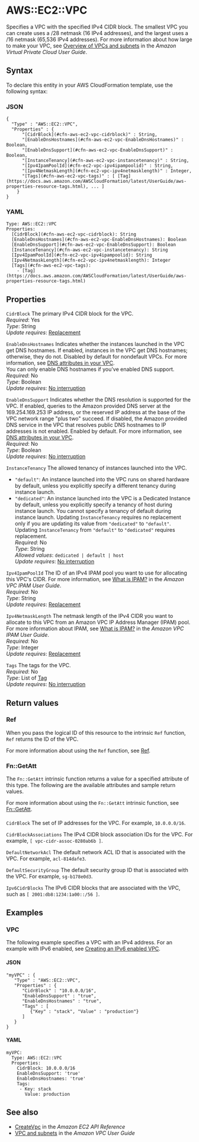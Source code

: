 # AWS::EC2::VPC<a name="aws-resource-ec2-vpc"></a>

Specifies a VPC with the specified IPv4 CIDR block\. The smallest VPC you can create uses a /28 netmask \(16 IPv4 addresses\), and the largest uses a /16 netmask \(65,536 IPv4 addresses\)\. For more information about how large to make your VPC, see [Overview of VPCs and subnets](https://docs.aws.amazon.com/AmazonVPC/latest/UserGuide/VPC_Subnets.html) in the *Amazon Virtual Private Cloud User Guide*\.

## Syntax<a name="aws-resource-ec2-vpc-syntax"></a>

To declare this entity in your AWS CloudFormation template, use the following syntax:

### JSON<a name="aws-resource-ec2-vpc-syntax.json"></a>

```
{
  "Type" : "AWS::EC2::VPC",
  "Properties" : {
      "[CidrBlock](#cfn-aws-ec2-vpc-cidrblock)" : String,
      "[EnableDnsHostnames](#cfn-aws-ec2-vpc-EnableDnsHostnames)" : Boolean,
      "[EnableDnsSupport](#cfn-aws-ec2-vpc-EnableDnsSupport)" : Boolean,
      "[InstanceTenancy](#cfn-aws-ec2-vpc-instancetenancy)" : String,
      "[Ipv4IpamPoolId](#cfn-ec2-vpc-ipv4ipampoolid)" : String,
      "[Ipv4NetmaskLength](#cfn-ec2-vpc-ipv4netmasklength)" : Integer,
      "[Tags](#cfn-aws-ec2-vpc-tags)" : [ [Tag](https://docs.aws.amazon.com/AWSCloudFormation/latest/UserGuide/aws-properties-resource-tags.html), ... ]
    }
}
```

### YAML<a name="aws-resource-ec2-vpc-syntax.yaml"></a>

```
Type: AWS::EC2::VPC
Properties: 
  [CidrBlock](#cfn-aws-ec2-vpc-cidrblock): String
  [EnableDnsHostnames](#cfn-aws-ec2-vpc-EnableDnsHostnames): Boolean
  [EnableDnsSupport](#cfn-aws-ec2-vpc-EnableDnsSupport): Boolean
  [InstanceTenancy](#cfn-aws-ec2-vpc-instancetenancy): String
  [Ipv4IpamPoolId](#cfn-ec2-vpc-ipv4ipampoolid): String
  [Ipv4NetmaskLength](#cfn-ec2-vpc-ipv4netmasklength): Integer
  [Tags](#cfn-aws-ec2-vpc-tags): 
    - [Tag](https://docs.aws.amazon.com/AWSCloudFormation/latest/UserGuide/aws-properties-resource-tags.html)
```

## Properties<a name="aws-resource-ec2-vpc-properties"></a>

`CidrBlock`  <a name="cfn-aws-ec2-vpc-cidrblock"></a>
The primary IPv4 CIDR block for the VPC\.  
*Required*: Yes  
*Type*: String  
*Update requires*: [Replacement](https://docs.aws.amazon.com/AWSCloudFormation/latest/UserGuide/using-cfn-updating-stacks-update-behaviors.html#update-replacement)

`EnableDnsHostnames`  <a name="cfn-aws-ec2-vpc-EnableDnsHostnames"></a>
Indicates whether the instances launched in the VPC get DNS hostnames\. If enabled, instances in the VPC get DNS hostnames; otherwise, they do not\. Disabled by default for nondefault VPCs\. For more information, see [DNS attributes in your VPC](https://docs.aws.amazon.com/vpc/latest/userguide/vpc-dns.html#vpc-dns-support)\.  
You can only enable DNS hostnames if you've enabled DNS support\.  
*Required*: No  
*Type*: Boolean  
*Update requires*: [No interruption](https://docs.aws.amazon.com/AWSCloudFormation/latest/UserGuide/using-cfn-updating-stacks-update-behaviors.html#update-no-interrupt)

`EnableDnsSupport`  <a name="cfn-aws-ec2-vpc-EnableDnsSupport"></a>
Indicates whether the DNS resolution is supported for the VPC\. If enabled, queries to the Amazon provided DNS server at the 169\.254\.169\.253 IP address, or the reserved IP address at the base of the VPC network range "plus two" succeed\. If disabled, the Amazon provided DNS service in the VPC that resolves public DNS hostnames to IP addresses is not enabled\. Enabled by default\. For more information, see [DNS attributes in your VPC](https://docs.aws.amazon.com/vpc/latest/userguide/vpc-dns.html#vpc-dns-support)\.  
*Required*: No  
*Type*: Boolean  
*Update requires*: [No interruption](https://docs.aws.amazon.com/AWSCloudFormation/latest/UserGuide/using-cfn-updating-stacks-update-behaviors.html#update-no-interrupt)

`InstanceTenancy`  <a name="cfn-aws-ec2-vpc-instancetenancy"></a>
The allowed tenancy of instances launched into the VPC\.   
+ `"default"`: An instance launched into the VPC runs on shared hardware by default, unless you explicitly specify a different tenancy during instance launch\.
+ `"dedicated"`: An instance launched into the VPC is a Dedicated Instance by default, unless you explicitly specify a tenancy of host during instance launch\. You cannot specify a tenancy of default during instance launch\.
Updating `InstanceTenancy` requires no replacement only if you are updating its value from `"dedicated"` to `"default"`\. Updating `InstanceTenancy` from `"default"` to `"dedicated"` requires replacement\.  
*Required*: No  
*Type*: String  
*Allowed values*: `dedicated | default | host`  
*Update requires*: [No interruption](https://docs.aws.amazon.com/AWSCloudFormation/latest/UserGuide/using-cfn-updating-stacks-update-behaviors.html#update-no-interrupt)

`Ipv4IpamPoolId`  <a name="cfn-ec2-vpc-ipv4ipampoolid"></a>
The ID of an IPv4 IPAM pool you want to use for allocating this VPC's CIDR\. For more information, see [What is IPAM?](/vpc/latest/ipam/what-is-it-ipam.html) in the *Amazon VPC IPAM User Guide*\.   
*Required*: No  
*Type*: String  
*Update requires*: [Replacement](https://docs.aws.amazon.com/AWSCloudFormation/latest/UserGuide/using-cfn-updating-stacks-update-behaviors.html#update-replacement)

`Ipv4NetmaskLength`  <a name="cfn-ec2-vpc-ipv4netmasklength"></a>
The netmask length of the IPv4 CIDR you want to allocate to this VPC from an Amazon VPC IP Address Manager \(IPAM\) pool\. For more information about IPAM, see [What is IPAM?](/vpc/latest/ipam/what-is-it-ipam.html) in the *Amazon VPC IPAM User Guide*\.  
*Required*: No  
*Type*: Integer  
*Update requires*: [Replacement](https://docs.aws.amazon.com/AWSCloudFormation/latest/UserGuide/using-cfn-updating-stacks-update-behaviors.html#update-replacement)

`Tags`  <a name="cfn-aws-ec2-vpc-tags"></a>
The tags for the VPC\.  
*Required*: No  
*Type*: List of [Tag](https://docs.aws.amazon.com/AWSCloudFormation/latest/UserGuide/aws-properties-resource-tags.html)  
*Update requires*: [No interruption](https://docs.aws.amazon.com/AWSCloudFormation/latest/UserGuide/using-cfn-updating-stacks-update-behaviors.html#update-no-interrupt)

## Return values<a name="aws-resource-ec2-vpc-return-values"></a>

### Ref<a name="aws-resource-ec2-vpc-return-values-ref"></a>

When you pass the logical ID of this resource to the intrinsic `Ref` function, `Ref` returns the ID of the VPC\.

For more information about using the `Ref` function, see [Ref](https://docs.aws.amazon.com/AWSCloudFormation/latest/UserGuide/intrinsic-function-reference-ref.html)\.

### Fn::GetAtt<a name="aws-resource-ec2-vpc-return-values-fn--getatt"></a>

The `Fn::GetAtt` intrinsic function returns a value for a specified attribute of this type\. The following are the available attributes and sample return values\.

For more information about using the `Fn::GetAtt` intrinsic function, see [Fn::GetAtt](https://docs.aws.amazon.com/AWSCloudFormation/latest/UserGuide/intrinsic-function-reference-getatt.html)\.

#### <a name="aws-resource-ec2-vpc-return-values-fn--getatt-fn--getatt"></a>

`CidrBlock`  <a name="CidrBlock-fn::getatt"></a>
The set of IP addresses for the VPC\. For example, `10.0.0.0/16`\.

`CidrBlockAssociations`  <a name="CidrBlockAssociations-fn::getatt"></a>
The IPv4 CIDR block association IDs for the VPC\. For example, `[ vpc-cidr-assoc-0280ab6b ]`\.

`DefaultNetworkAcl`  <a name="DefaultNetworkAcl-fn::getatt"></a>
The default network ACL ID that is associated with the VPC\. For example, `acl-814dafe3`\.

`DefaultSecurityGroup`  <a name="DefaultSecurityGroup-fn::getatt"></a>
The default security group ID that is associated with the VPC\. For example, `sg-b178e0d3`\.

`Ipv6CidrBlocks`  <a name="Ipv6CidrBlocks-fn::getatt"></a>
The IPv6 CIDR blocks that are associated with the VPC, such as `[ 2001:db8:1234:1a00::/56 ]`\.

## Examples<a name="aws-resource-ec2-vpc--examples"></a>



### VPC<a name="aws-resource-ec2-vpc--examples--VPC"></a>

The following example specifies a VPC with an IPv4 address\. For an example with IPv6 enabled, see [Creating an IPv6 enabled VPC](https://docs.aws.amazon.com/AWSCloudFormation/latest/UserGuide/intrinsic-function-reference-cidr.html#intrinsic-function-reference-cidr-example2)\.

#### JSON<a name="aws-resource-ec2-vpc--examples--VPC--json"></a>

```
"myVPC" : {
   "Type" : "AWS::EC2::VPC",
   "Properties" : {
      "CidrBlock" : "10.0.0.0/16",
      "EnableDnsSupport" : "true",
      "EnableDnsHostnames" : "true",
      "Tags" : [ 
         {"Key" : "stack", "Value" : "production"} 
      ]
   }
}
```

#### YAML<a name="aws-resource-ec2-vpc--examples--VPC--yaml"></a>

```
myVPC:
  Type: AWS::EC2::VPC
  Properties:
    CidrBlock: 10.0.0.0/16
    EnableDnsSupport: 'true'
    EnableDnsHostnames: 'true'
    Tags:
     - Key: stack
       Value: production
```

## See also<a name="aws-resource-ec2-vpc--seealso"></a>
+  [CreateVpc](https://docs.aws.amazon.com/AWSEC2/latest/APIReference/API_CreateVpc.html) in the *Amazon EC2 API Reference*
+  [VPC and subnets](https://docs.aws.amazon.com/vpc/latest/userguide/VPC_Subnets.html) in the *Amazon VPC User Guide*

